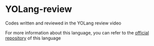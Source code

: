 # YOLang-review
Codes written and reviewed in the YOLang review video

For more information about this language, you can refer to the [official repository](https://github.com/YODevs/YO) of this language
